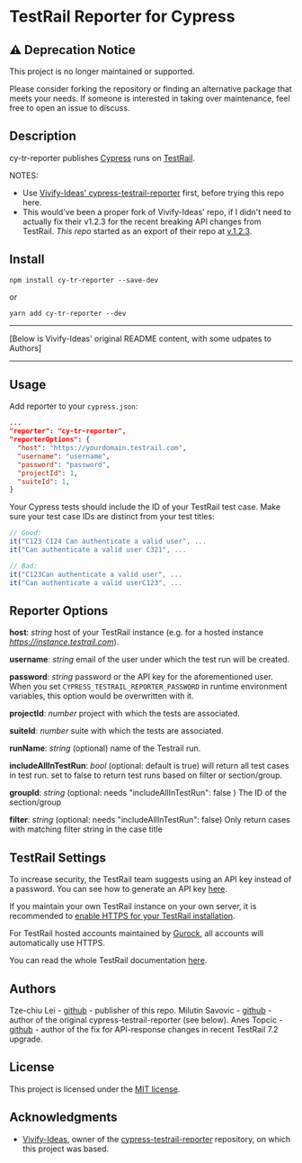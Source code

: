 # TestRail Reporter for Cypress

## ⚠️ Deprecation Notice

This project is no longer maintained or supported.

Please consider forking the repository or finding an alternative package that meets your needs. If someone is interested in taking over maintenance, feel free to open an issue to discuss.

## Description

cy-tr-reporter publishes [Cypress](https://www.cypress.io/) runs on [TestRail](https://www.gurock.com/testrail/).

NOTES:

- Use [Vivify-Ideas' cypress-testrail-reporter](https://github.com/Vivify-Ideas/cypress-testrail-reporter) first, before trying this repo here.
- This would've been a proper fork of Vivify-Ideas' repo, if I didn't need to actually fix their v1.2.3 for the recent breaking API changes from TestRail. _This repo_ started as an export of their repo at [v.1.2.3](https://github.com/Vivify-Ideas/cypress-testrail-reporter/commit/32ed9b8c47ff2150fd0af68950f186da4c3fc066).

## Install

```shell
npm install cy-tr-reporter --save-dev
```

or

```
yarn add cy-tr-reporter --dev
```

---

[Below is Vivify-Ideas\' original README content, with some udpates to Authors]

---

## Usage

Add reporter to your `cypress.json`:

```json
...
"reporter": "cy-tr-reporter",
"reporterOptions": {
  "host": "https://yourdomain.testrail.com",
  "username": "username",
  "password": "password",
  "projectId": 1,
  "suiteId": 1,
}
```

Your Cypress tests should include the ID of your TestRail test case. Make sure
your test case IDs are distinct from your test titles:

```Javascript
// Good:
it("C123 C124 Can authenticate a valid user", ...
it("Can authenticate a valid user C321", ...

// Bad:
it("C123Can authenticate a valid user", ...
it("Can authenticate a valid userC123", ...
```

## Reporter Options

**host**: _string_ host of your TestRail instance (e.g. for a hosted instance
_https://instance.testrail.com_).

**username**: _string_ email of the user under which the test run will be
created.

**password**: _string_ password or the API key for the aforementioned user. When
you set `CYPRESS_TESTRAIL_REPORTER_PASSWORD` in runtime environment variables,
this option would be overwritten with it.

**projectId**: _number_ project with which the tests are associated.

**suiteId**: _number_ suite with which the tests are associated.

**runName**: _string_ (optional) name of the Testrail run.

**includeAllInTestRun**: _bool_ (optional: default is true) will return all test
cases in test run. set to false to return test runs based on filter or
section/group.

**groupId**: _string_ (optional: needs "includeAllInTestRun": false ) The ID of
the section/group

**filter**: _string_ (optional: needs "includeAllInTestRun": false) Only return
cases with matching filter string in the case title

## TestRail Settings

To increase security, the TestRail team suggests using an API key instead of a
password. You can see how to generate an API key
[here](http://docs.gurock.com/testrail-api2/accessing#username_and_api_key).

If you maintain your own TestRail instance on your own server, it is recommended
to
[enable HTTPS for your TestRail installation](http://docs.gurock.com/testrail-admin/admin-securing#using_https).

For TestRail hosted accounts maintained by [Gurock](http://www.gurock.com/), all
accounts will automatically use HTTPS.

You can read the whole TestRail documentation [here](http://docs.gurock.com/).

## Authors

Tze-chiu Lei - [github](https://github.com/tlei123) - publisher of this repo.
Milutin Savovic - [github](https://github.com/mickosav) - author of the original cypress-testrail-reporter (see below).
Anes Topcic - [github](https://github.com/sakalaca) - author of the fix for API-response changes in recent TestRail 7.2 upgrade.

## License

This project is licensed under the [MIT license](/LICENSE.md).

## Acknowledgments

- [Vivify-Ideas](https://github.com/vivify-ideas), owner of the [cypress-testrail-reporter](https://github.com/vivify-ideas/cypress-testrail-reporter)
  repository, on which this project was based.
